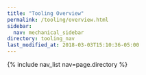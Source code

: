 ```yaml
---
title: "Tooling Overview"
permalink: /tooling/overview.html
sidebar:
  nav: mechanical_sidebar
directory: tooling_nav
last_modified_at: 2018-03-03T15:10:36-05:00
---
```


{% include nav_list nav=page.directory %}

